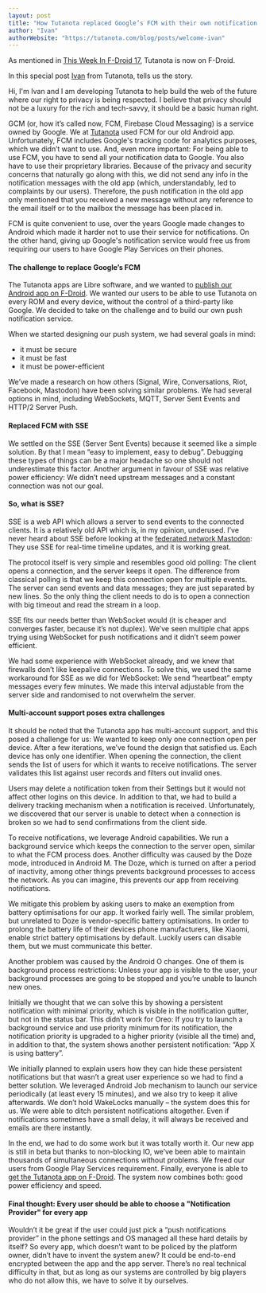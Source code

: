 ```yaml
---
layout: post
title: "How Tutanota replaced Google’s FCM with their own notification system"
author: "Ivan"
authorWebsite: "https://tutanota.com/blog/posts/welcome-ivan"
---
```


As mentioned in [This Week In F-Droid 17](https://f-droid.org/en/2018/08/16/twif-17-the-reproducible-builds-and-encrypted-e-mail-edition.html), Tutanota is now on F-Droid.

In this special post [Ivan](https://tutanota.com/blog/posts/welcome-ivan) from
Tutanota, tells us the story.

Hi, I'm Ivan and I am developing Tutanota to help build the web of the future
where our right to privacy is being respected. I believe that privacy should
not be a luxury for the rich and tech-savvy, it should be a basic human right.

GCM (or, how it’s called now, FCM, Firebase Cloud Messaging) is a service owned by Google. We at [Tutanota](https://tutanota.com/) used FCM for our old Android app. Unfortunately, FCM includes Google's tracking code for analytics purposes, which we didn’t want to use. And, even more important: For being able to use FCM, you have to send all your notification data to Google. You also have to use their proprietary libraries. Because of the privacy and security concerns that naturally go along with this, we did not send any info in the notification messages with the old app (which, understandably, led to complaints by our users). Therefore, the push notification in the old app only mentioned that you received a new message without any reference to the email itself or to the mailbox the message has been placed in.

<!--more-->

FCM is quite convenient to use, over the years Google made changes to Android which made it harder not to use their service for notifications. On the other hand, giving up Google's notification service would free us from requiring our users to have Google Play Services on their phones.

#### The challenge to replace Google’s FCM

The Tutanota apps are Libre software, and we wanted to [publish our Android app on F-Droid](https://tutanota.com/blog/posts/open-source-email). We wanted our users to be able to use Tutanota on every ROM and every device, without the control of a third-party like Google. We decided to take on the challenge and to build our own push notification service.

When we started designing our push system, we had several goals in mind:

* it must be secure
* it must be fast
* it must be power-efficient

We’ve made a research on how others (Signal, Wire, Conversations, Riot, Facebook, Mastodon) have been solving similar problems. We had several options in mind, including WebSockets, MQTT, Server Sent Events and HTTP/2 Server Push.

#### Replaced FCM with SSE

We settled on the SSE (Server Sent Events) because it seemed like a simple solution. By that I mean “easy to implement, easy to debug”. Debugging these types of things can be a major headache so one should not underestimate this factor. Another argument in favour of SSE was relative power efficiency: We didn’t need upstream messages and a constant connection was not our goal.

#### So, what is SSE?

SSE is a web API which allows a server to send events to the connected clients. It is a relatively old API which is, in my opinion, underused. I’ve never heard about SSE before looking at the [federated network Mastodon](https://joinmastodon.org/): They use SSE for real-time timeline updates, and it is working great.

The protocol itself is very simple and resembles good old polling: The client opens a connection, and the server keeps it open. The difference from classical polling is that we keep this connection open for multiple events. The server can send events and data messages; they are just separated by new lines. So the only thing the client needs to do is to open a connection with big timeout and read the stream in a loop.

SSE fits our needs better than WebSocket would (it is cheaper and converges faster, because it’s not duplex). We’ve seen multiple chat apps trying using WebSocket for push notifications and it didn’t seem power efficient.

We had some experience with WebSocket already, and we knew that firewalls don’t like keepalive connections. To solve this, we used the same workaround for SSE as we did for WebSocket: We send “heartbeat” empty messages every few minutes. We made this interval adjustable from the server side and randomised to not overwhelm the server.

#### Multi-account support poses extra challenges

It should be noted that the Tutanota app has multi-account support, and this posed a challenge for us: We wanted to keep only one connection open per device. After a few iterations, we’ve found the design that satisfied us. Each device has only one identifier. When opening the connection, the client sends the list of users for which it wants to receive notifications. The server validates this list against user records and filters out invalid ones.

Users may delete a notification token from their Settings but it would not affect other logins on this device. In addition to that, we had to build a delivery tracking mechanism when a notification is received. Unfortunately, we discovered that our server is unable to detect when a connection is broken so we had to send confirmations from the client side.

To receive notifications, we leverage Android capabilities. We run a background service which keeps the connection to the server open, similar to what the FCM process does. Another difficulty was caused by the Doze mode, introduced in Android M. The Doze, which is turned on after a period of inactivity, among other things prevents background processes to access the network. As you can imagine, this prevents our app from receiving notifications.

We mitigate this problem by asking users to make an exemption from battery optimisations for our app. It worked fairly well. The similar problem, but unrelated to Doze is vendor-specific battery optimisations. In order to prolong the battery life of their devices phone manufacturers, like Xiaomi, enable strict battery optimisations by default. Luckily users can disable them, but we must communicate this better.

Another problem was caused by the Android O changes. One of them is background process restrictions: Unless your app is visible to the user, your background processes are going to be stopped and you’re unable to launch new ones.

Initially we thought that we can solve this by showing a persistent notification with minimal priority, which is visible in the notification gutter, but not in the status bar. This didn’t work for Oreo: If you try to launch a background service and use priority minimum for its notification, the notification priority is upgraded to a higher priority (visible all the time) and, in addition to that, the system shows another persistent notification: “App X is using battery”.

We initially planned to explain users how they can hide these persistent notifications but that wasn’t a great user experience so we had to find a better solution. We leveraged Android Job mechanism to launch our service periodically (at least every 15 minutes), and we also try to keep it alive afterwards. We don’t hold WakeLocks manually – the system does this for us. We were able to ditch persistent notifications altogether. Even if notifications sometimes have a small delay, it will always be received and emails are there instantly.

In the end, we had to do some work but it was totally worth it. Our new app is still in beta but thanks to non-blocking IO, we’ve been able to maintain thousands of simultaneous connections without problems. We freed our users from Google Play Services requirement. Finally, everyone is able to [get the Tutanota app on F-Droid](https://f-droid.org/packages/de.tutao.tutanota/). The system now combines both: good power efficiency and speed.

#### Final thought: Every user should be able to choose a "Notification Provider" for every app

Wouldn’t it be great if the user could just pick a “push notifications provider” in the phone settings and OS managed all these hard details by itself? So every app, which doesn’t want to be policed by the platform owner, didn’t have to invent the system anew? It could be end-to-end encrypted between the app and the app server. There’s no real technical difficulty in that, but as long as our systems are controlled by big players who do not allow this, we have to solve it by ourselves.
